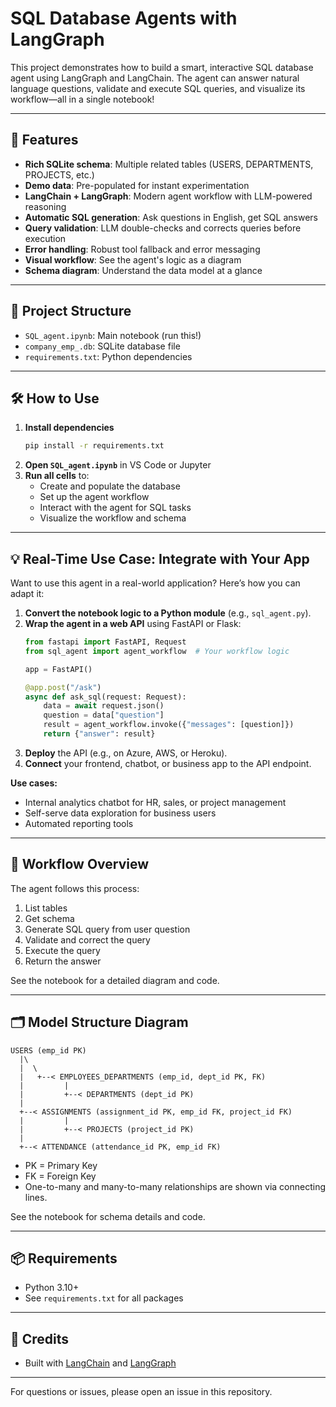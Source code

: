 # SQL Database Agents with LangGraph

This project demonstrates how to build a smart, interactive SQL database agent using LangGraph and LangChain. The agent can answer natural language questions, validate and execute SQL queries, and visualize its workflow—all in a single notebook!

---

## 🚀 Features
- **Rich SQLite schema**: Multiple related tables (USERS, DEPARTMENTS, PROJECTS, etc.)
- **Demo data**: Pre-populated for instant experimentation
- **LangChain + LangGraph**: Modern agent workflow with LLM-powered reasoning
- **Automatic SQL generation**: Ask questions in English, get SQL answers
- **Query validation**: LLM double-checks and corrects queries before execution
- **Error handling**: Robust tool fallback and error messaging
- **Visual workflow**: See the agent's logic as a diagram
- **Schema diagram**: Understand the data model at a glance

---

## 📁 Project Structure
- `SQL_agent.ipynb`: Main notebook (run this!)
- `company_emp_.db`: SQLite database file
- `requirements.txt`: Python dependencies

---

## 🛠️ How to Use
1. **Install dependencies**
   ```sh
   pip install -r requirements.txt
   ```
2. **Open `SQL_agent.ipynb`** in VS Code or Jupyter
3. **Run all cells** to:
   - Create and populate the database
   - Set up the agent workflow
   - Interact with the agent for SQL tasks
   - Visualize the workflow and schema

---

## 💡 Real-Time Use Case: Integrate with Your App
Want to use this agent in a real-world application? Here’s how you can adapt it:

1. **Convert the notebook logic to a Python module** (e.g., `sql_agent.py`).
2. **Wrap the agent in a web API** using FastAPI or Flask:
   ```python
   from fastapi import FastAPI, Request
   from sql_agent import agent_workflow  # Your workflow logic

   app = FastAPI()

   @app.post("/ask")
   async def ask_sql(request: Request):
       data = await request.json()
       question = data["question"]
       result = agent_workflow.invoke({"messages": [question]})
       return {"answer": result}
   ```
3. **Deploy** the API (e.g., on Azure, AWS, or Heroku).
4. **Connect** your frontend, chatbot, or business app to the API endpoint.

**Use cases:**
- Internal analytics chatbot for HR, sales, or project management
- Self-serve data exploration for business users
- Automated reporting tools

---

## 🧠 Workflow Overview
The agent follows this process:
1. List tables
2. Get schema
3. Generate SQL query from user question
4. Validate and correct the query
5. Execute the query
6. Return the answer

See the notebook for a detailed diagram and code.

---

## 🗂️ Model Structure Diagram

```
USERS (emp_id PK)
  |\
  |  \
  |   +--< EMPLOYEES_DEPARTMENTS (emp_id, dept_id PK, FK)
  |         |
  |         +--< DEPARTMENTS (dept_id PK)
  |
  +--< ASSIGNMENTS (assignment_id PK, emp_id FK, project_id FK)
  |         |
  |         +--< PROJECTS (project_id PK)
  |
  +--< ATTENDANCE (attendance_id PK, emp_id FK)
```
- PK = Primary Key
- FK = Foreign Key
- One-to-many and many-to-many relationships are shown via connecting lines.

See the notebook for schema details and code.

---

## 📦 Requirements
- Python 3.10+
- See `requirements.txt` for all packages

---

## 🙏 Credits
- Built with [LangChain](https://github.com/langchain-ai/langchain) and [LangGraph](https://github.com/langchain-ai/langgraph)

---

For questions or issues, please open an issue in this repository.